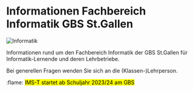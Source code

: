 # Informationen Fachbereich Informatik GBS St.Gallen

![Informatik](https://res.cloudinary.com/luggs/image/upload/c_fill,w_1200,h_400,f_auto,q_auto/v1621579550/GBS/gbssg_Informatiker_20150528_27.jpg)

Informationen rund um den Fachbereich Informatik der GBS St.Gallen für Informatik-Lernende und deren Lehrbetriebe. 

Bei generellen Fragen wenden Sie sich an die (Klassen-)Lehrperson.

:flame: <mark>IMS-T startet ab Schuljahr 2023/24 am GBS</mark>



